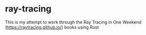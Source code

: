 # ray-tracing
This is my attempt to work through the Ray Tracing in One Weekend (https://raytracing.github.io/) books using Rust
